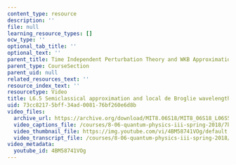 ```yaml
---
content_type: resource
description: ''
file: null
learning_resource_types: []
ocw_type: ''
optional_tab_title: ''
optional_text: ''
parent_title: Time Independent Perturbation Theory and WKB Approximation
parent_type: CourseSection
parent_uid: null
related_resources_text: ''
resource_index_text: ''
resourcetype: Video
title: L6.5 Semiclassical approximation and local de Broglie wavelength
uid: 73cc8217-5bff-34ad-0081-76bf260e6d8b
video_files:
  archive_url: https://archive.org/download/MIT8.06S18/MIT8_06S18_L06S5_300k.mp4
  video_captions_file: /courses/8-06-quantum-physics-iii-spring-2018/7b6cdc599f0159e0b69f434455b0eebe_4BM58741VOg.vtt
  video_thumbnail_file: https://img.youtube.com/vi/4BM58741VOg/default.jpg
  video_transcript_file: /courses/8-06-quantum-physics-iii-spring-2018/4dd6627c0017c9e1db18c8f3f3c4b9ee_4BM58741VOg.pdf
video_metadata:
  youtube_id: 4BM58741VOg
---
```

